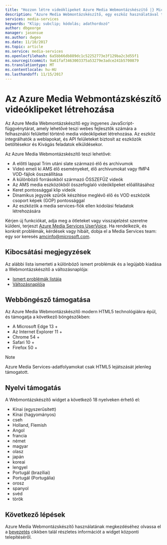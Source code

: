 ```yaml
---
title: "Hozzon létre videóklipeket Azure Media Webmontázskészítő |} Microsoft Docs"
description: "Azure Media Webmontázskészítő, egy eszköz használatával történő megtervezésével media videóklipeket eszközökből áttekintése"
services: media-services
keywords: "Klip; subclip; kódolás; adathordozó"
author: dbgeorge
manager: jasonsue
ms.author: dwgeo
ms.date: 11/10/2017
ms.topic: article
ms.service: media-services
ms.openlocfilehash: 6a5bb66db889dc1c52252773e3f129ba2c3d55f1
ms.sourcegitcommit: 9a61faf3463003375a53279e3adce241b5700879
ms.translationtype: MT
ms.contentlocale: hu-HU
ms.lasthandoff: 11/15/2017
---
```

# <a name="create-clips-with-azure-media-clipper"></a>Az Azure Media Webmontázskészítő videóklipeket létrehozása
Az Azure Media Webmontázskészítő egy ingyenes JavaScript-függvénytárat, amely lehetővé teszi webes fejlesztők számára a felhasználói felülettel történő media videóklipeket létrehozása. Az eszköz integrálhatók a weblapokat, és API felületeket biztosít az eszközök betöltésekor és Kivágás feladatok elküldésekor.

Az Azure Media Webmontázskészítő teszi lehetővé:
- A előtti lappal Trim utáni slate származó élő és archívumok 
- Videó emeli ki AMS élő eseményeket, élő archívumokat vagy fMP4 VOD-fájlok összeállítása 
- A különböző forrásokból származó ÖSSZEFŰZ videók 
- Az AMS media eszközökből összefoglaló videóklipeket előállításához 
- Keret pontossággal klip videók 
- Dinamikus jegyzék szűrők készítése meglévő élő és VOD eszközök csoport képek (GOP) pontossággal 
- Az eszközök a media services-fiók ellen kódolási feladatok létrehozására

Kérjen új funkciókat, adja meg a ötleteket vagy visszajelzést szeretne küldeni, terjeszt [Azure Media Services UserVoice](http://aka.ms/amsvoice/). Ha rendelkezik, és konkrét problémák, kérdések vagy hibáit, dobja el a Media Services team: egy sor keresés amcinfo@microsoft.com.

## <a name="release-notes"></a>Kibocsátási megjegyzések
Az alábbi lista ismerteti a különböző ismert problémák és a legújabb kiadása a Webmontázskészítő a változásnaplója:
- [Ismert problémák listája](https://amp.azure.net/libs/amc/latest/docs/known_issues.html)
- [Változásnaplója](https://amp.azure.net/libs/amc/latest/docs/changelog.html)

## <a name="browser-support"></a>Webböngésző támogatása
Az Azure Media Webmontázskészítő modern HTML5 technológiákra épül, és támogatja a következő böngészőkben:

- A Microsoft Edge 13 +
- Az Internet Explorer 11 +
- Chrome 54 +
- Safari 10 +
- Firefox 50 +

> [!NOTE]
> Azure Media Services-adatfolyamokat csak HTML5 lejátszását jelenleg támogatott.

## <a name="language-support"></a>Nyelvi támogatás
A Webmontázskészítő widget a következő 18 nyelveken érhető el:
- Kínai (egyszerűsített)
- Kínai (hagyományos)
- cseh
- Holland, Flemish
- Angol
- francia
- német
- magyar
- olasz
- japán
- koreai
- lengyel
- Portugál (brazíliai)
- Portugál (Portugália)
- orosz
- spanyol
- svéd
- török

## <a name="next-steps"></a>Következő lépések
Azure Media Webmontázskészítő használatának megkezdéséhez olvassa el a [bevezetés](media-services-azure-media-clipper-getting-started.md) cikkben talál részletes információt a widget központi telepítéséről.